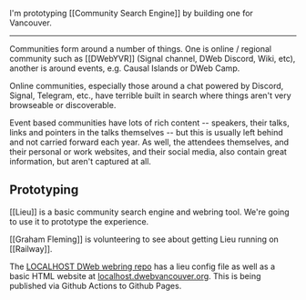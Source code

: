 I'm prototyping [[Community Search Engine]] by building one for Vancouver.

---

Communities form around a number of things. One is online / regional community such as [[DWebYVR]] (Signal channel, DWeb Discord, Wiki, etc), another is around events, e.g. Causal Islands or DWeb Camp.

Online communities, especially those around a chat powered by Discord, Signal, Telegram, etc., have terrible built in search where things aren't very browseable or discoverable.

Event based communities have lots of rich content -- speakers, their talks, links and pointers in the talks themselves -- but this is usually left behind and not carried forward each year. As well, the attendees themselves, and their personal or work websites, and their social media, also contain great information, but aren't captured at all.

## Prototyping

[[Lieu]] is a basic community search engine and webring tool. We're going to use it to prototype the experience.

[[Graham Fleming]] is volunteering to see about getting Lieu running on [[Railway]]. 

The [LOCALHOST DWeb webring repo](https://github.com/DWebYVR/localhost_vancouver_webring) has a lieu config file as well as a basic HTML website at [localhost.dwebvancouver.org](https://localhost.dwebvancouver.org). This is being published via Github Actions to Github Pages.
